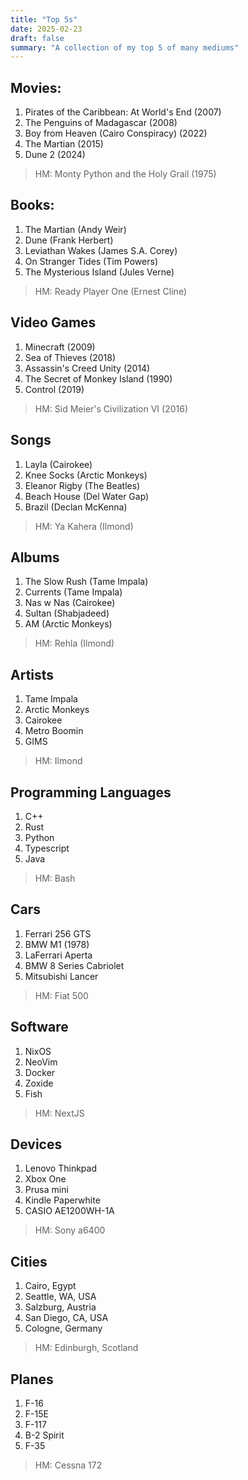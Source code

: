 ```yaml
---
title: "Top 5s"
date: 2025-02-23
draft: false
summary: "A collection of my top 5 of many mediums"
---
```

## Movies:
1. Pirates of the Caribbean: At World's End (2007)
2. The Penguins of Madagascar (2008)
3. Boy from Heaven (Cairo Conspiracy) (2022)
4. The Martian (2015)
5. Dune 2 (2024)
> HM: Monty Python and the Holy Grail (1975)

## Books:
1. The Martian (Andy Weir)
2. Dune (Frank Herbert)
3. Leviathan Wakes (James S.A. Corey)
4. On Stranger Tides (Tim Powers)
5. The Mysterious Island (Jules Verne)
> HM: Ready Player One (Ernest Cline)

## Video Games
1. Minecraft (2009)
2. Sea of Thieves (2018)
3. Assassin's Creed Unity (2014)
4. The Secret of Monkey Island (1990)
5. Control (2019)
> HM: Sid Meier's Civilization VI (2016)

## Songs
1. Layla (Cairokee)
2. Knee Socks (Arctic Monkeys)
3. Eleanor Rigby (The Beatles)
4. Beach House (Del Water Gap)
5. Brazil (Declan McKenna)
> HM: Ya Kahera (Ilmond)

## Albums
1. The Slow Rush (Tame Impala)
2. Currents (Tame Impala)
3. Nas w Nas (Cairokee)
4. Sultan (Shabjadeed)
5. AM (Arctic Monkeys)
> HM: Rehla (Ilmond)

## Artists
1. Tame Impala
2. Arctic Monkeys
3. Cairokee
4. Metro Boomin
5. GIMS
> HM: Ilmond

## Programming Languages
1. C++
2. Rust
3. Python
4. Typescript
5. Java
> HM: Bash

## Cars
1. Ferrari 256 GTS
2. BMW M1 (1978)
3. LaFerrari Aperta
4. BMW 8 Series Cabriolet
5. Mitsubishi Lancer
> HM: Fiat 500

## Software
1. NixOS
2. NeoVim
3. Docker
4. Zoxide
5. Fish
> HM: NextJS

## Devices
1. Lenovo Thinkpad
2. Xbox One
3. Prusa mini
4. Kindle Paperwhite
5. CASIO AE1200WH-1A
> HM: Sony a6400

## Cities
1. Cairo, Egypt
2. Seattle, WA, USA
3. Salzburg, Austria
4. San Diego, CA, USA
5. Cologne, Germany
> HM: Edinburgh, Scotland

## Planes
1. F-16
2. F-15E
3. F-117
4. B-2 Spirit
5. F-35
> HM: Cessna 172
